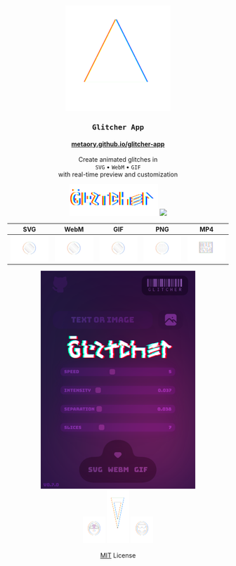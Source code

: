 <div align="center">
    <div>
        <img src="public/logo.svg" alt="demo" />
    </div>
    <h3><kbd>&nbsp;Glitcher&nbsp;App&nbsp;</kbd></h3>
    <h4>
        <a href="https://metaory.github.io/glitcher-app/" target="_blank">
            metaory.github.io/glitcher-app
        </a>
    </h4>
    <p>
        Create animated glitches in 
        <br>
        <code>SVG</code> • <code>WebM</code> • <code>GIF</code>
        <br>
        with real-time preview and customization
    </p>
    <img src="public/glitcher.svg" width="40%" />
    <img src="public/glitcher.gif" width="60%" />
</div>

<div align="center">

|      SVG   |     WebM   |     GIF    |     PNG    |     MP4    |   
|:----------:|:----------:|:----------:|:----------:|:----------:|
|  ![glitcher](public/circle-green.svg)  |  ![glitcher](public/circle-green.svg)  |  ![glitcher](public/circle-green.svg)  |  ![glitcher](public/circle-yellow.svg)  |  ![glitcher](public/circle-red.svg)  |

</div>

<div align="center">
    <img src="public/screenshot.png" alt="demo" width="70%" />
    <div>
        <img src="public/emoji_1.svg" alt="demo" width="10%" height="60" />
        <img src="public/symbol.svg"  alt="demo" width="10%" height="120" />
        <img src="public/emoji_2.svg" alt="demo" width="10%" height="60" />
    </div>
    <br>
    <a href="LICENSE">MIT</a> License
    <br>
</div>
